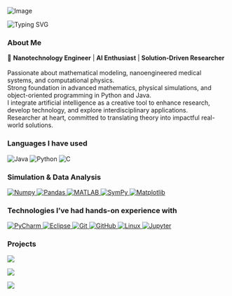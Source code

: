 ![Image](https://github.com/user-attachments/assets/299c2f06-01f4-4794-aae7-2575f5a97b44)

<!-- Texto animado -->
<img src="https://readme-typing-svg.herokuapp.com?font=Fira+Code&size=26&pause=1000&color=000000&center=true&vCenter=true&width=700&lines=Hi,+I'm+Belizario+Gutiérrez;Nanotech+Engineer+%7C+AI+Explorer+%7C+Scientist;Code+with+Purpose,+Create+with+Science." alt="Typing SVG" />

<!-- Sobre mí -->
<h3><strong>About Me</strong></h3>
<p>
  🚀 <strong>Nanotechnology Engineer</strong> | <strong>AI Enthusiast</strong> | <strong>Solution-Driven Researcher</strong><br><br>
  Passionate about mathematical modeling, nanoengineered medical systems, and computational physics.<br>
  Strong foundation in advanced mathematics, physical simulations, and object-oriented programming in Python and Java.<br>
  I integrate artificial intelligence as a creative tool to enhance research, develop technology, and explore interdisciplinary applications.<br>
  Researcher at heart, committed to translating theory into impactful real-world solutions.
</p>



</p>


<!-- Lenguajes -->
<h3><strong>Languages I have used</strong></h3>
<p>
  <img src="https://img.shields.io/badge/Java-007396?style=for-the-badge&logo=Java&logoColor=white" alt="Java"/>
  <img src="https://img.shields.io/badge/Python-3776AB?style=for-the-badge&logo=python&logoColor=white" alt="Python"/>
  <img src="https://img.shields.io/badge/C-A8B9CC?style=for-the-badge&logo=c&logoColor=white" alt="C"/>
</p>

<!-- Simulación y análisis de datos -->
<h3><strong>Simulation & Data Analysis</strong></h3>
<p>
  <a href="https://numpy.org/" target="_blank">
    <img src="https://img.shields.io/badge/Numpy-777BB4?style=for-the-badge&logo=numpy&logoColor=white" alt="Numpy"/>
  </a>
  <a href="https://pandas.pydata.org/" target="_blank">
    <img src="https://img.shields.io/badge/Pandas-150458?style=for-the-badge&logo=pandas&logoColor=white" alt="Pandas"/>
  </a>
  <a href="https://www.mathworks.com/products/matlab.html" target="_blank">
    <img src="https://img.shields.io/badge/MATLAB-0076A8?style=for-the-badge&logo=mathworks&logoColor=white" alt="MATLAB"/>
  </a>
  <a href="https://www.sympy.org/en/index.html" target="_blank">
    <img src="https://img.shields.io/badge/SymPy-6A5ACD?style=for-the-badge&logo=python&logoColor=white" alt="SymPy"/>
  </a>
  <a href="https://matplotlib.org/" target="_blank">
    <img src="https://img.shields.io/badge/Matplotlib-11557C?style=for-the-badge&logo=matplotlib&logoColor=white" alt="Matplotlib"/>
  </a>
</p>


<!-- Tecnologías -->
<h3><strong>Technologies I’ve had hands-on experience with</strong></h3>
<p>
  <a href="https://www.jetbrains.com/pycharm/" target="_blank">
    <img src="https://img.shields.io/badge/PyCharm-000000?style=for-the-badge&logo=pycharm&logoColor=white" alt="PyCharm"/>
  </a>
  <a href="https://www.eclipse.org/" target="_blank">
    <img src="https://img.shields.io/badge/Eclipse-2C2255?style=for-the-badge&logo=eclipse&logoColor=white" alt="Eclipse"/>
  </a>
  <a href="https://git-scm.com/" target="_blank">
    <img src="https://img.shields.io/badge/Git-F05032?style=for-the-badge&logo=git&logoColor=white" alt="Git"/>
  </a>
  <a href="https://github.com/" target="_blank">
    <img src="https://img.shields.io/badge/GitHub-181717?style=for-the-badge&logo=github&logoColor=white" alt="GitHub"/>
  </a>
  <a href="https://www.linux.org/" target="_blank">
    <img src="https://img.shields.io/badge/Linux-FCC624?style=for-the-badge&logo=linux&logoColor=black" alt="Linux"/>
  </a>
  <a href="https://jupyter.org/" target="_blank">
    <img src="https://img.shields.io/badge/Jupyter-F37626?style=for-the-badge&logo=jupyter&logoColor=white" alt="Jupyter"/>
  </a>
</p>

<h3><strong>Projects</strong></h3>
<p>
  <a href="https://github.com/CriskBel/Personal-Voice-Assistant-Python">
    <img align="center" src="https://github-readme-stats.vercel.app/api/pin/?username=CriskBel&repo=Personal-Voice-Assistant-Python&theme=tokyonight" />
  </a>
</p>

<p>
  <a href="https://github.com/Criskbel/Java-Minesweeper-OOP-Game-with-Swing-UI">
    <img align="center" src="https://github-readme-stats.vercel.app/api/pin/?username=Criskbel&repo=Java-Minesweeper-OOP-Game-with-Swing-UI&theme=tokyonight" />
  </a>
</p>
<p>
  <a href="https://github.com/CriskBel/Concrete-Stop-Simulation">
    <img align="center" src="https://github-readme-stats.vercel.app/api/pin/?username=CriskBel&repo=Concrete-Stop-Simulation&theme=tokyonight" />
  </a>
</p>







